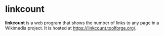 # linkcount

**linkcount** is a web program that shows the number of links to any page in a Wikimedia project. It is hosted at <https://linkcount.toolforge.org/>.
